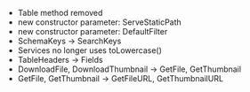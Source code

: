 * Table method removed
* new constructor parameter: ServeStaticPath
* new constructor parameter: DefaultFilter
* SchemaKeys -> SearchKeys
* Services no longer uses toLowercase()
* TableHeaders -> Fields
* DownloadFile, DownloadThumbnail -> GetFile, GetThumbnail
* GetFile, GetThumbnail -> GetFileURL, GetThumbnailURL